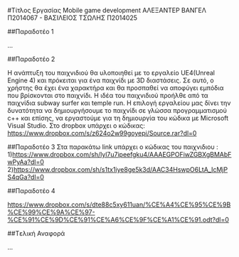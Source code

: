 #Τίτλος Εργασίας Mobile game development
ΑΛΕΞΑΝΤΕΡ ΒΑΝΓΕΛ Π2014067 - ΒΑΣΙΛΕΙΟΣ ΤΣΩΛΗΣ Π2014025

##Παραδοτέο 1

...

##Παραδοτέο 2

H ανάπτυξη του παιχνιδιού θα υλοποιηθεί με το εργαλείο UE4(Unreal Engine 4) και πρόκειται για ένα παιχνίδι με 3D διαστάσεις. Σε αυτό, ο χρήστης θα έχει ένα χαρακτήρα και θα προσπαθεί να αποφύγει εμπόδια που βρίσκονται στο παιχνίδι. Η ιδέα του παιχνιδιού προήλθε από τα παιχνίδια subway surfer και temple run.  Η επιλογή εργαλείου μας δίνει την δυνατότητα να δημιουργήσουμε το παιχνίδι σε γλώσσα προγραμματισμού c++  και επίσης, να εργαστούμε για τη δημιουργία του κώδικα με Microsoft Visual Studio.
Στο dropbox υπάρχει ο κώδικας: https://www.dropbox.com/s/z624o2w99goyepi/Source.rar?dl=0


##Παραδοτέο 3
Στα παρακάτω link υπάρχει ο κώδικας του παιχνιδιου  :  1)https://www.dropbox.com/sh/lyl7u7ipeefgku4/AAAEGPOFiwZGBXgBMAbFwPyAa?dl=0
2)https://www.dropbox.com/sh/s1tx1iye8ge5k3d/AAC34HswpO6LtA_IcMjPS4qGa?dl=0

##Παραδοτέο 4

https://www.dropbox.com/s/dte88c5xy611uan/%CE%A4%CE%95%CE%9B%CE%99%CE%9A%CE%97-%CE%91%CE%9D%CE%91%CE%A6%CE%9F%CE%A1%CE%91.odt?dl=0

##Tελική Αναφορά

...
